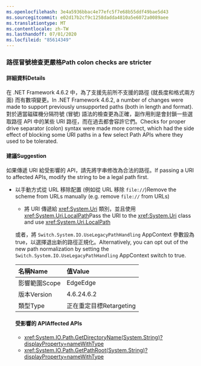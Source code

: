 ```yaml
---
ms.openlocfilehash: 3e4a5936bbac4e77efc5f7e68b55ddf49bae5d43
ms.sourcegitcommit: e02d17b2cf9c1258dadda4810a5e6072a0089aee
ms.translationtype: MT
ms.contentlocale: zh-TW
ms.lasthandoff: 07/01/2020
ms.locfileid: "85614349"
---
```

### <a name="path-colon-checks-are-stricter"></a><span data-ttu-id="e1cb2-101">路徑冒號檢查更嚴格</span><span class="sxs-lookup"><span data-stu-id="e1cb2-101">Path colon checks are stricter</span></span>

#### <a name="details"></a><span data-ttu-id="e1cb2-102">詳細資料</span><span class="sxs-lookup"><span data-stu-id="e1cb2-102">Details</span></span>

<span data-ttu-id="e1cb2-103">在 .NET Framework 4.6.2 中，為了支援先前所不支援的路徑 (就長度和格式兩方面) 而有數項變更。</span><span class="sxs-lookup"><span data-stu-id="e1cb2-103">In .NET Framework 4.6.2, a number of changes were made to support previously unsupported paths (both in length and format).</span></span> <span data-ttu-id="e1cb2-104">對於適當磁碟機分隔符號 (冒號) 語法的檢查更為正確，副作用則是會封鎖一些選取路徑 API 中的某些 URI 路徑，而在過去都會容許它們。</span><span class="sxs-lookup"><span data-stu-id="e1cb2-104">Checks for proper drive separator (colon) syntax were made more correct, which had the side effect of blocking some URI paths in a few select Path APIs where they used to be tolerated.</span></span>

#### <a name="suggestion"></a><span data-ttu-id="e1cb2-105">建議</span><span class="sxs-lookup"><span data-stu-id="e1cb2-105">Suggestion</span></span>

<span data-ttu-id="e1cb2-106">如果傳遞 URI 給受影響的 API，請先將字串修改為合法的路徑。</span><span class="sxs-lookup"><span data-stu-id="e1cb2-106">If passing a URI to affected APIs, modify the string to be a legal path first.</span></span><ul><li><span data-ttu-id="e1cb2-107">以手動方式從 URL 移除配置 (例如從 URL 移除 `file://`)</span><span class="sxs-lookup"><span data-stu-id="e1cb2-107">Remove the scheme from URLs manually (e.g. remove `file://` from URLs)</span></span>

- <span data-ttu-id="e1cb2-108">將 URI 傳遞給 <xref:System.Uri> 類別，並且使用 <xref:System.Uri.LocalPath></span><span class="sxs-lookup"><span data-stu-id="e1cb2-108">Pass the URI to the <xref:System.Uri> class and use <xref:System.Uri.LocalPath></span></span>

<span data-ttu-id="e1cb2-109">或者，將 `Switch.System.IO.UseLegacyPathHandling` AppContext 參數設為 true，以選擇退出新的路徑正規化。</span><span class="sxs-lookup"><span data-stu-id="e1cb2-109">Alternatively, you can opt out of the new path normalization by setting the `Switch.System.IO.UseLegacyPathHandling` AppContext switch to true.</span></span>

| <span data-ttu-id="e1cb2-110">名稱</span><span class="sxs-lookup"><span data-stu-id="e1cb2-110">Name</span></span>    | <span data-ttu-id="e1cb2-111">值</span><span class="sxs-lookup"><span data-stu-id="e1cb2-111">Value</span></span>       |
|:--------|:------------|
| <span data-ttu-id="e1cb2-112">影響範圍</span><span class="sxs-lookup"><span data-stu-id="e1cb2-112">Scope</span></span>   | <span data-ttu-id="e1cb2-113">Edge</span><span class="sxs-lookup"><span data-stu-id="e1cb2-113">Edge</span></span>        |
| <span data-ttu-id="e1cb2-114">版本</span><span class="sxs-lookup"><span data-stu-id="e1cb2-114">Version</span></span> | <span data-ttu-id="e1cb2-115">4.6.2</span><span class="sxs-lookup"><span data-stu-id="e1cb2-115">4.6.2</span></span>       |
| <span data-ttu-id="e1cb2-116">類型</span><span class="sxs-lookup"><span data-stu-id="e1cb2-116">Type</span></span>    | <span data-ttu-id="e1cb2-117">正在重定目標</span><span class="sxs-lookup"><span data-stu-id="e1cb2-117">Retargeting</span></span> |

#### <a name="affected-apis"></a><span data-ttu-id="e1cb2-118">受影響的 API</span><span class="sxs-lookup"><span data-stu-id="e1cb2-118">Affected APIs</span></span>

- <xref:System.IO.Path.GetDirectoryName(System.String)?displayProperty=nameWithType>
- <xref:System.IO.Path.GetPathRoot(System.String)?displayProperty=nameWithType>
